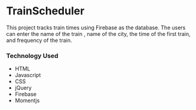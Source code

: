 # TrainScheduler
This project tracks train times using Firebase as the database. The users can enter the
name of the train , name of the city, the time of the first train,
and frequency of the train.

### Technology Used
* HTML
* Javascript
* CSS
* jQuery
* Firebase
* Momentjs



